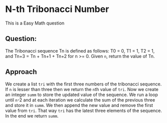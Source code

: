 # N-th Tribonacci Number

This is a Easy Math question

## Question:
The Tribonacci sequence Tn is defined as follows: 
T0 = 0, T1 = 1, T2 = 1, and Tn+3 = Tn + Tn+1 + Tn+2 for n >= 0.
Given `n`, return the value of Tn.

## Approach
We create a list `tri` with the first three numbers of the tribonacci sequence. If `n` is lesser than three then we return the `n`th value of `tri`.
Now we create an integer `summ` to store the updated value of the sequence. We run a loop until `n`-2 and at each iteration we calculate the sum of the previous three and store it in `summ`.
We then append the new value and remove the first value from `tri`. That way `tri` has the latest three elements of the sequence.
In the end we return `summ`.
